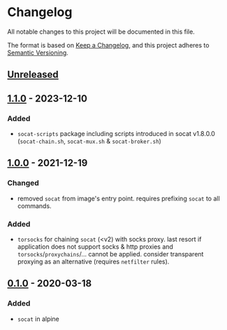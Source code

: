 # Changelog
All notable changes to this project will be documented in this file.

The format is based on [Keep a Changelog](https://keepachangelog.com/en/1.0.0/),
and this project adheres to [Semantic Versioning](https://semver.org/spec/v2.0.0.html).

## [Unreleased]

## [1.1.0] - 2023-12-10
### Added
- `socat-scripts` package including scripts introduced in socat v1.8.0.0
   (`socat-chain.sh`, `socat-mux.sh` & `socat-broker.sh`)

## [1.0.0] - 2021-12-19
### Changed
- removed `socat` from image's entry point.
  requires prefixing `socat` to all commands.

### Added
- `torsocks` for chaining `socat` (<v2) with socks proxy.
  last resort if application does not support socks & http proxies
  and `torsocks`/`proxychains`/... cannot be applied.
  consider transparent proxying as an alternative (requires `netfilter` rules).

## [0.1.0] - 2020-03-18
### Added
- `socat` in alpine

[Unreleased]: https://github.com/fphammerle/docker-socat/compare/v1.1.0...HEAD
[1.1.0]: https://github.com/fphammerle/docker-socat/compare/v1.0.0...v1.1.0
[1.0.0]: https://github.com/fphammerle/docker-socat/compare/v0.1.0...v1.0.0
[0.1.0]: https://github.com/fphammerle/docker-socat/tree/v0.1.0
